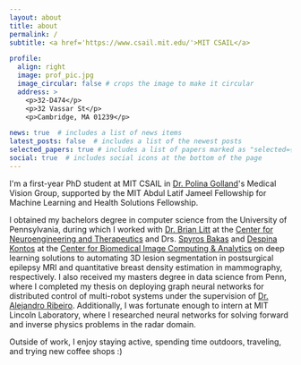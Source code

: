 ```yaml
---
layout: about
title: about
permalink: /
subtitle: <a href='https://www.csail.mit.edu/'>MIT CSAIL</a>

profile:
  align: right
  image: prof_pic.jpg
  image_circular: false # crops the image to make it circular
  address: >
    <p>32-D474</p>
    <p>32 Vassar St</p>
    <p>Cambridge, MA 01239</p>

news: true  # includes a list of news items
latest_posts: false  # includes a list of the newest posts
selected_papers: true # includes a list of papers marked as "selected={true}"
social: true  # includes social icons at the bottom of the page
---
```


I'm a first-year PhD student at MIT CSAIL in [Dr. Polina Golland](https://www.csail.mit.edu/person/polina-golland)'s Medical Vision Group, supported by the MIT Abdul Latif Jameel Fellowship for Machine Learning and Health Solutions Fellowship.

I obtained my bachelors degree in computer science from the University of Pennsylvania, during which I worked with [Dr. Brian Litt](https://www.med.upenn.edu/apps/faculty/index.php/g324/p6213) at the [Center for Neuroengineering and Therapeutics](https://cnt.upenn.edu/) and Drs. [Spyros Bakas](https://www.med.upenn.edu/cbica/sbakas/) and [Despina Kontos](https://www.med.upenn.edu/apps/faculty/index.php/g275/p8123294) at the [Center for Biomedical Image Computing & Analytics](https://www.med.upenn.edu/cbica/) on deep learning solutions to automating 3D lesion segmentation in postsurgical epilepsy MRI and quantitative breast density estimation in mammography, respectively. I also received my masters degree in data science from Penn, where I completed my thesis on deploying graph neural networks for distributed control of multi-robot systems under the supervision of [Dr. Alejandro Ribeiro](https://alelab.seas.upenn.edu/). Additionally, I was fortunate enough to intern at MIT Lincoln Laboratory, where I researched neural networks for solving forward and inverse physics problems in the radar domain.

Outside of work, I enjoy staying active, spending time outdoors, traveling, and trying new coffee shops :)
